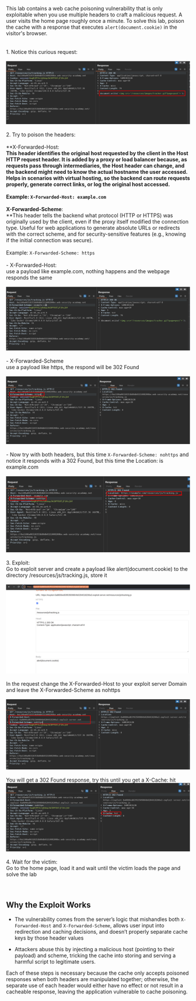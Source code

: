 This lab contains a web cache poisoning vulnerability that is only exploitable when you use multiple headers to craft a malicious request. A user visits the home page roughly once a minute. To solve this lab, poison the cache with a response that executes `alert(document.cookie)` in the visitor's browser.  
<br/><br/>1\. Notice this curious request:  
<br/>![44e6d6d1f37c3f3761bcccf12057dc62.png](../_resources/44e6d6d1f37c3f3761bcccf12057dc62.png)  
<br/>2\. Try to poison the headers:  
<br/>**X-Forwarded-Host:  
**This header identifies the original host requested by the client in the Host HTTP request header. It is added by a proxy or load balancer because, as requests pass through intermediaries, the Host header can change, and the backend might need to know the actual hostname the user accessed. Helps in scenarios with virtual hosting, so the backend can route requests properly, generate correct links, or log the original host accessed.  
<br/>Example: `X-Forwarded-Host: example.com`  
<br/>**X-Forwarded-Scheme****:  
**This header tells the backend what protocol (HTTP or HTTPS) was originally used by the client, even if the proxy itself modified the connection type. Useful for web applications to generate absolute URLs or redirects with the correct scheme, and for security-sensitive features (e.g., knowing if the initial connection was secure).  
<br/>Example: `X-Forwarded-Scheme: https`  
<br/>\- X-Forwarded-Host:  
use a payload like example.com, nothing happens and the webpage responds the same  
<br/>![99d040240979c6a877e4e7213fc50b88.png](../_resources/99d040240979c6a877e4e7213fc50b88.png)  
<br/>\- X-Forwarded-Scheme  
use a payload like https, the respond will be 302 Found  
<br/>![9efbeab2e7e8728ab8dd9e947523f46f.png](../_resources/9efbeab2e7e8728ab8dd9e947523f46f.png)  
<br/>\- Now try with both headers, but this time `X-Forwarded-Scheme: nohttps` and notice it responds with a 302 Found, but this time the Location: is example.com  
<br/>![d35b9b037c71b14d0aa8dc85b777e617.png](../_resources/d35b9b037c71b14d0aa8dc85b777e617.png)  
<br/>3\. Exploit:  
Go to exploit server and create a payload like alert(document.cookie) to the directory /resources/js/tracking.js, store it  
<br/>![70106d0c3456a7408a8eedb0d36ea549.png](../_resources/70106d0c3456a7408a8eedb0d36ea549.png)  
<br/>In the request change the X-Forwarded-Host to your exploit server Domain and leave the X-Forwarded-Scheme as nohttps   
<br/>![ac7e2fa1733753a34797c176320d6021.png](../_resources/ac7e2fa1733753a34797c176320d6021.png)  
<br/>You will get a 302 Found response, try this until you get a X-Cache: hit  
![85722ecef2324d9191573ed9314269cc.png](../_resources/85722ecef2324d9191573ed9314269cc.png)  
<br/>4\. Wait for the victim:  
Go to the home page, load it and wait until the victim loads the page and solve the lab  
<br/><br/>

## Why the Exploit Works

- The vulnerability comes from the server’s logic that mishandles both `X-Forwarded-Host` and `X-Forwarded-Scheme`, allows user input into redirection and caching decisions, and doesn’t properly separate cache keys by those header values
    
- Attackers abuse this by injecting a malicious host (pointing to their payload) and scheme, tricking the cache into storing and serving a harmful script to legitimate users.
    

Each of these steps is necessary because the cache only accepts poisoned responses when both headers are manipulated together; otherwise, the separate use of each header would either have no effect or not result in a cacheable response, leaving the application vulnerable to cache poisoning.